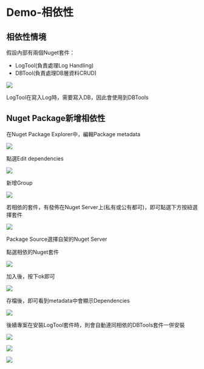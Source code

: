 # Demo-相依性

## 相依性情境

假設內部有兩個Nuget套件：

* LogTool\(負責處理Log Handling\)
* DBTool\(負責處理DB層資料CRUD\)

![](../../.gitbook/assets/image%20%28307%29.png)

LogTool在寫入Log時，需要寫入DB，因此會使用到DBTools

## Nuget Package新增相依性

在Nuget Package Explorer中，編輯Package metadata

![](../../.gitbook/assets/image%20%28277%29.png)

點選Edit dependencies

![](../../.gitbook/assets/image%20%28204%29.png)

新增Group

![](../../.gitbook/assets/image%20%28217%29.png)

若相依的套件，有發佈在Nuget Server上\(私有或公有都可\)，即可點選下方按紐選擇套件

![](../../.gitbook/assets/image%20%28302%29.png)

Package Source選擇自架的Nuget Server

點選相依的Nuget套件

![](../../.gitbook/assets/image%20%28290%29.png)

加入後，按下ok即可

![](../../.gitbook/assets/image%20%28341%29.png)

存檔後，即可看到metadata中會顯示Dependencies

![](../../.gitbook/assets/image%20%28101%29.png)

後續專案在安裝LogTool套件時，則會自動連同相依的DBTools套件一併安裝

![](../../.gitbook/assets/image%20%28235%29.png)

![](../../.gitbook/assets/image%20%28153%29.png)

![](../../.gitbook/assets/image%20%28298%29.png)

